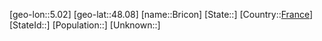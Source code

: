 ﻿---
location: [48.08,5.02]
type: City
tags:
- geo/City


SpocWebEntityId: 29348
isDeleted: false
confidential: public

---
[geo-lon::5.02]
[geo-lat::48.08]
[name::Bricon]
[State::]
[Country::[France](geo/Continent/Europe/France.md)]
[StateId::]
[Population::]
[Unknown::]

